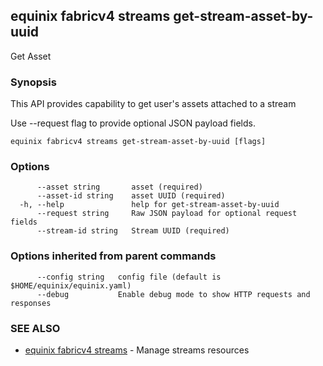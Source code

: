 ## equinix fabricv4 streams get-stream-asset-by-uuid

Get Asset

### Synopsis

This API provides capability to get user's assets attached to a stream

Use --request flag to provide optional JSON payload fields.

```
equinix fabricv4 streams get-stream-asset-by-uuid [flags]
```

### Options

```
      --asset string       asset (required)
      --asset-id string    asset UUID (required)
  -h, --help               help for get-stream-asset-by-uuid
      --request string     Raw JSON payload for optional request fields
      --stream-id string   Stream UUID (required)
```

### Options inherited from parent commands

```
      --config string   config file (default is $HOME/equinix/equinix.yaml)
      --debug           Enable debug mode to show HTTP requests and responses
```

### SEE ALSO

* [equinix fabricv4 streams](equinix_fabricv4_streams.md)	 - Manage streams resources

